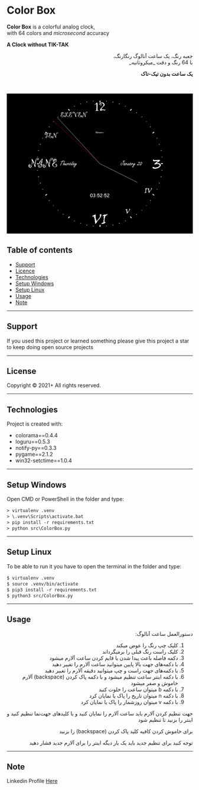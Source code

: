 # Color Box
**Color Box** is a colorful analog clock,<br/>
with 64 colors and _microsecond_ accuracy <br/>

__A Clock without TIK-TAK__

<div dir="rtl">
جعبه رنگ، یک ساعت آنالوگ رنگارنگ،<br/>
با 64 رنگ و دقت
_میکروثانیه_

<br/>

__یک ساعت بدون تیک-تاک__
</div>

<br/>

![Screenshot](Screenshot.gif)

## Table of contents
* [Support](#support)
* [Licence](#Licence)
* [Technologies](#technologies)
* [Setup Windows](#setup-windows)
* [Setup Linux](#setup-linux)
* [Usage](#usage)
* [Note](#note)

___
## Support
If you used this project or learned something please give this project a star to keep doing open source projects

___
## License
Copyright &copy; 2021+ All rights reserved.

___
## Technologies
Project is created with:
* colorama==0.4.4
* loguru==0.5.3
* notify-py==0.3.3
* pygame==2.1.2
* win32-setctime==1.0.4

___
## Setup Windows
Open CMD or PowerShell in the folder and type:
```
> virtualenv .venv
> \.venv\Scripts\activate.bat
> pip install -r requirements.txt
> python src\ColorBox.py
```
___
## Setup Linux
To be able to run it you have to open the terminal in the folder and type:
```
$ virtualenv .venv
$ source .venv/bin/activate
$ pip3 install -r requirements.txt
$ python3 src/ColorBox.py
```

___
## Usage
<div dir="rtl">
دستورالعمل ساعت آنالوگ:

1. کلیک چپ رنگ را عوض میکند
2. کلیک راست رنگ قبلی را برمیگرداند
3. دکمه فاصله باعث پیدا شدن یا قایم کردن ساعت آلارم میشود
4. با دکمه‌های جهت بالا پایین میتوانید ساعت آلارم را تغییر دهید
5. با دکمه‌های جهت راست و چپ میتوانید دقیقه آلارم را تغییر دهید
6. با دکمه اینتر ساعت تنظیم میشود و با دکمه پاک کردن (backspace) آلارم خاموش و صفر میشود
7. با دکمه b میتوان ساعت را خلوت کنید
8. با دکمه n میتوان تاریخ را پاک یا نمایان کرد
9. با دکمه v میتوان روزشمار را پاک یا نمایان کرد

جهت تنظیم کردن آلارم باید ساعت آلارم را نمایان کنید و با کلیدهای جهت‌نما تنظیم کنید و اینتر را بزنید تا تنظیم شود

برای خاموش کردن کافیه کلید پاک کردن (backspace) را بزنید

توجه کنید برای تنظیم جدید باید یک بار دیگه اینتر را برای آلارم جدید فشار دهید
</div>

____
## Note
Linkedin Profile [Here](https://www.linkedin.com/in/iamrezamousavi)
